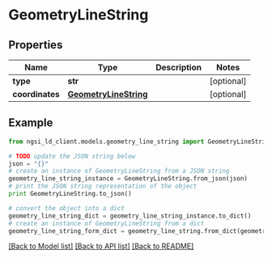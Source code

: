 # GeometryLineString


## Properties
Name | Type | Description | Notes
------------ | ------------- | ------------- | -------------
**type** | **str** |  | [optional] 
**coordinates** | [**GeometryLineString**](GeometryLineString.md) |  | [optional] 

## Example

```python
from ngsi_ld_client.models.geometry_line_string import GeometryLineString

# TODO update the JSON string below
json = "{}"
# create an instance of GeometryLineString from a JSON string
geometry_line_string_instance = GeometryLineString.from_json(json)
# print the JSON string representation of the object
print GeometryLineString.to_json()

# convert the object into a dict
geometry_line_string_dict = geometry_line_string_instance.to_dict()
# create an instance of GeometryLineString from a dict
geometry_line_string_form_dict = geometry_line_string.from_dict(geometry_line_string_dict)
```
[[Back to Model list]](../README.md#documentation-for-models) [[Back to API list]](../README.md#documentation-for-api-endpoints) [[Back to README]](../README.md)


